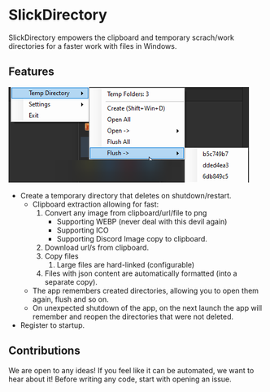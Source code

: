 # SlickDirectory

SlickDirectory empowers the clipboard and temporary scrach/work directories for a faster work with files in Windows.

## Features
![The tray icon menu](./icon-menu-1.png)
- Create a temporary directory that deletes on shutdown/restart.
    - Clipboard extraction allowing for fast:
      1. Convert any image from clipboard/url/file to png
         - Supporting WEBP (never deal with this devil again)
         - Supporting ICO
         - Supporting Discord Image copy to clipboard.
      2. Download url/s from clipboard.
      3. Copy files
         1. Large files are hard-linked (configurable)
      2. Files with json content are automatically formatted (into a separate copy).
  - The app remembers created directories, allowing you to open them again, flush and so on.
  - On unexpected shutdown of the app, on the next launch the app will remember and reopen the directories that were not deleted. 
- Register to startup.


## Contributions
We are open to any ideas! If you feel like it can be automated, we want to hear about it!
Before writing any code, start with opening an issue.